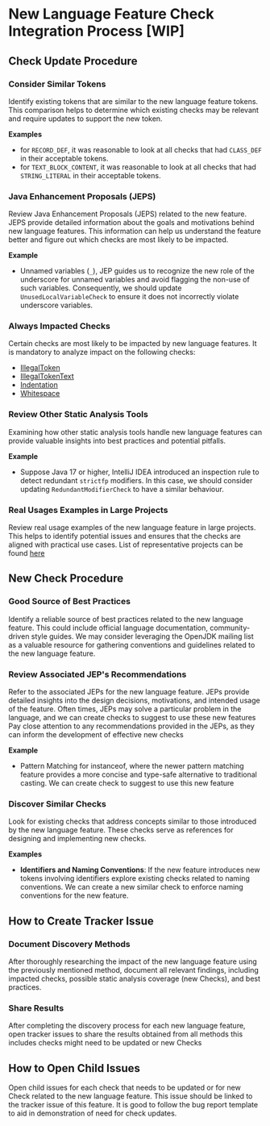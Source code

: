 # New Language Feature Check Integration Process [WIP]

## Check Update Procedure

### Consider Similar Tokens

Identify existing tokens that are similar to the new language feature tokens.
This comparison helps to determine which existing checks may be relevant
and require updates to support the new token.

**Examples**

- for `RECORD_DEF`, it was reasonable to look at all checks
that had `CLASS_DEF` in their acceptable tokens.
- for `TEXT_BLOCK_CONTENT`, it was reasonable to look at all checks
that had `STRING_LITERAL` in their acceptable tokens.

### Java Enhancement Proposals (JEPS)

Review Java Enhancement Proposals (JEPS) related to the new feature.
JEPS provide detailed information about the goals
and motivations behind new language features.
This information can help us understand the feature better and figure out
which checks are most likely to be impacted.

**Example**
- Unnamed variables (`_`), JEP guides us to recognize the new role of the
underscore for unnamed variables and avoid flagging the non-use of such variables.
Consequently, we should update `UnusedLocalVariableCheck` to ensure it does not
incorrectly violate underscore variables.

### Always Impacted Checks

Certain checks are most likely to be impacted by new language features.
It is mandatory to analyze impact on the following checks:

- [IllegalToken](https://checkstyle.org/checks/coding/illegaltoken.html)
- [IllegalTokenText](https://checkstyle.org/checks/coding/illegaltokentext.html)
- [Indentation](https://checkstyle.org/checks/misc/indentation.html#Indentation)
- [Whitespace](https://checkstyle.org/checks/whitespace/index.html)

### Review Other Static Analysis Tools

Examining how other static analysis tools handle new language features
can provide valuable insights into best practices and potential pitfalls.

**Example**

- Suppose Java 17 or higher, IntelliJ IDEA introduced an inspection rule to detect
redundant `strictfp` modifiers. In this case, we should consider updating `RedundantModifierCheck`
to have a similar behaviour.

### Real Usages Examples in Large Projects

Review real usage examples of the new language feature in large projects.
This helps to identify potential issues and ensures that the checks
are aligned with practical use cases.
List of representative projects can be found
[here](https://github.com/checkstyle/contribution/blob/master/checkstyle-tester/github-action-projects1.properties)

## New Check Procedure

### Good Source of Best Practices

Identify a reliable source of best practices related to the new language feature.
This could include official language documentation, community-driven style guides.
We may consider leveraging the OpenJDK mailing list as a valuable resource
for gathering conventions and guidelines related to the new language feature.

### Review Associated JEP's Recommendations

Refer to the associated JEPs for the new language feature.
JEPs provide detailed insights into the design decisions,
motivations, and intended usage of the feature.
Often times, JEPs may solve a particular problem in the language,
and we can create checks to suggest to use these new features
Pay close attention to any recommendations provided in the JEPs,
as they can inform the development of effective new checks

**Example**

- Pattern Matching for instanceof, where the newer pattern matching feature provides
a more concise and type-safe alternative to traditional casting. We can create check
to suggest to use this new feature

### Discover Similar Checks

Look for existing checks that address concepts
similar to those introduced by the new language feature.
These checks serve as references for designing and implementing new checks.

**Examples**
- **Identifiers and Naming Conventions**: If the new feature introduces
new tokens involving identifiers explore existing checks related to naming conventions.
We can create a new similar check to enforce naming conventions for the new feature.

## How to Create Tracker Issue

### Document Discovery Methods

After thoroughly researching the impact of the new language feature using the previously
mentioned method, document all relevant findings, including impacted checks,
possible static analysis coverage (new Checks), and best practices.

### Share Results

After completing the discovery process for each new language feature,
open tracker issues to share the results obtained from all methods this includes
checks might need to be updated or new Checks

## How to Open Child Issues

Open child issues for each check that needs to be updated or for new Check related
to the new language feature. This issue should be linked to the tracker issue of this feature.
It is good to follow the bug report template to aid in demonstration
of need for check updates.
